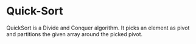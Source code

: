 # Quick-Sort
QuickSort is a Divide and Conquer algorithm. It picks an element as pivot and partitions the given array around the picked pivot.
